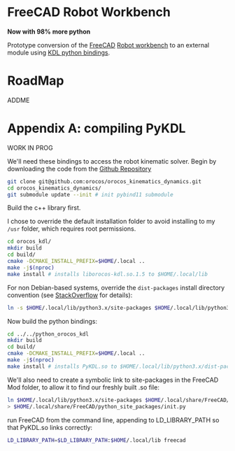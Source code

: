 # FreeCAD Robot Workbench

**Now with 98% more python**


Prototype conversion of the [FreeCAD](https://freecad.org) [Robot workbench](https://wiki.freecad.org/Robot_Workbench) to an external module using [KDL python bindings](https://github.com/orocos/orocos_kinematics_dynamics/blob/master/python_orocos_kdl/INSTALL.md).

# RoadMap

ADDME

# Appendix A: compiling PyKDL

WORK IN PROG

We'll need these bindings to access the robot kinematic solver. Begin by downloading the code from the [Github Repository](https://github.com/orocos/orocos_kinematics_dynamics)

``` bash
git clone git@github.com:orocos/orocos_kinematics_dynamics.git
cd orocos_kinematics_dynamics/
git submodule update --init # init pybind11 submodule
```

Build the c++ library first.

I chose to override the default installation folder to avoid installing to my `/usr` folder, which requires root permissions.

``` bash
cd orocos_kdl/
mkdir build
cd build/
cmake -DCMAKE_INSTALL_PREFIX=$HOME/.local ..
make -j$(nproc)
make install # installs liborocos-kdl.so.1.5 to $HOME/.local/lib
```

For non Debian-based systems, override the `dist-packages` install directory convention (see [StackOverflow](https://stackoverflow.com/questions/9387928/whats-the-difference-between-dist-packages-and-site-packages) for details):

``` bash
ln -s $HOME/.local/lib/python3.x/site-packages $HOME/.local/lib/python3.x/dist-packages
```

Now build the python bindings:

``` bash
cd ../../python_orocos_kdl
mkdir build
cd build/
cmake -DCMAKE_INSTALL_PREFIX=$HOME/.local ..
make -j$(nproc)
make install # installs PyKDL.so to $HOME/.local/lib/python3.x/dist-packages
```



We'll also need to create a symbolic link to site-packages in the FreeCAD Mod folder, to allow it to find our freshly built .so file:

``` bash
ln $HOME/.local/lib/python3.x/site-packages $HOME/.local/share/FreeCAD/python_site_packages
> $HOME/.local/share/FreeCAD/python_site_packages/init.py
```


run FreeCAD from the command line, appending to LD_LIBRARY_PATH so that PyKDL.so links correctly:
``` bash
LD_LIBRARY_PATH=$LD_LIBRARY_PATH:$HOME/.local/lib freecad
```